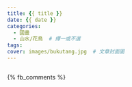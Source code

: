 ```yaml
---
title: {{ title }}
date: {{ date }}
categories:
  - 國畫
  - 山水/花鳥  # 擇一或不選
tags:
cover: images/bukutang.jpg  # 文章封面圖
---
```


![]()

{% fb_comments %}
